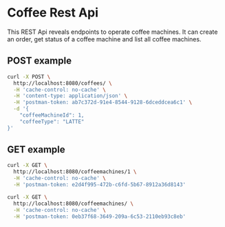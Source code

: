 # Coffee Rest Api

This REST Api reveals endpoints to operate coffee machines. It can create an order, get status of a coffee machine and list all coffee machines.

## POST example
```bash
curl -X POST \
  http://localhost:8080/coffees/ \
  -H 'cache-control: no-cache' \
  -H 'content-type: application/json' \
  -H 'postman-token: ab7c372d-91e4-8544-9128-6dceddcea6c1' \
  -d '{
	"coffeeMachineId": 1,
	"coffeeType": "LATTE"
}'
```

## GET example
```bash
curl -X GET \
  http://localhost:8080/coffeemachines/1 \
  -H 'cache-control: no-cache' \
  -H 'postman-token: e2d4f995-472b-c6fd-5b67-8912a36d8143'
```

```bash
curl -X GET \
  http://localhost:8080/coffeemachines/ \
  -H 'cache-control: no-cache' \
  -H 'postman-token: 0eb37f68-3649-209a-6c53-2110eb93c8eb'
```
 
